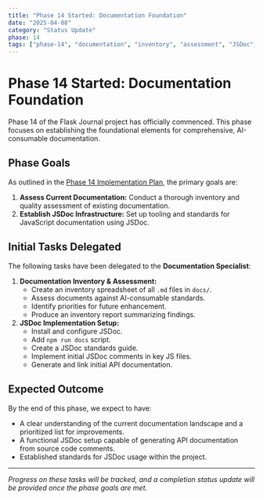 ```yaml
---
title: "Phase 14 Started: Documentation Foundation"
date: "2025-04-08"
category: "Status Update"
phase: 14
tags: ["phase-14", "documentation", "inventory", "assessment", "JSDoc", "setup", "start"]
---
```


# Phase 14 Started: Documentation Foundation

Phase 14 of the Flask Journal project has officially commenced. This phase focuses on establishing the foundational elements for comprehensive, AI-consumable documentation.

## Phase Goals

As outlined in the [Phase 14 Implementation Plan](@docs/implementation/14-phase-fourteen-documentation-foundation.md), the primary goals are:

1.  **Assess Current Documentation:** Conduct a thorough inventory and quality assessment of existing documentation.
2.  **Establish JSDoc Infrastructure:** Set up tooling and standards for JavaScript documentation using JSDoc.

## Initial Tasks Delegated

The following tasks have been delegated to the **Documentation Specialist**:

1.  **Documentation Inventory & Assessment:**
    *   Create an inventory spreadsheet of all `.md` files in `docs/`.
    *   Assess documents against AI-consumable standards.
    *   Identify priorities for future enhancement.
    *   Produce an inventory report summarizing findings.
2.  **JSDoc Implementation Setup:**
    *   Install and configure JSDoc.
    *   Add `npm run docs` script.
    *   Create a JSDoc standards guide.
    *   Implement initial JSDoc comments in key JS files.
    *   Generate and link initial API documentation.

## Expected Outcome

By the end of this phase, we expect to have:

*   A clear understanding of the current documentation landscape and a prioritized list for improvements.
*   A functional JSDoc setup capable of generating API documentation from source code comments.
*   Established standards for JSDoc usage within the project.

---

*Progress on these tasks will be tracked, and a completion status update will be provided once the phase goals are met.*